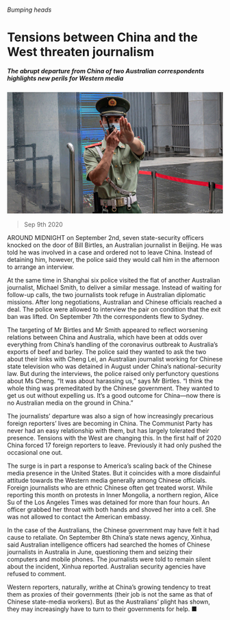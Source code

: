 ###### Bumping heads

# Tensions between China and the West threaten journalism 

##### The abrupt departure from China of two Australian correspondents highlights new perils for Western media 

![image](images/20200912_CNP002.jpg) 

> Sep 9th 2020 

AROUND MIDNIGHT on September 2nd, seven state-security officers knocked on the door of Bill Birtles, an Australian journalist in Beijing. He was told he was involved in a case and ordered not to leave China. Instead of detaining him, however, the police said they would call him in the afternoon to arrange an interview.

At the same time in Shanghai six police visited the flat of another Australian journalist, Michael Smith, to deliver a similar message. Instead of waiting for follow-up calls, the two journalists took refuge in Australian diplomatic missions. After long negotiations, Australian and Chinese officials reached a deal. The police were allowed to interview the pair on condition that the exit ban was lifted. On September 7th the correspondents flew to Sydney.


The targeting of Mr Birtles and Mr Smith appeared to reflect worsening relations between China and Australia, which have been at odds over everything from China’s handling of the coronavirus outbreak to Australia’s exports of beef and barley. The police said they wanted to ask the two about their links with Cheng Lei, an Australian journalist working for Chinese state television who was detained in August under China’s national-security law. But during the interviews, the police raised only perfunctory questions about Ms Cheng. “It was about harassing us,” says Mr Birtles. “I think the whole thing was premeditated by the Chinese government. They wanted to get us out without expelling us. It’s a good outcome for China—now there is no Australian media on the ground in China.”

The journalists’ departure was also a sign of how increasingly precarious foreign reporters’ lives are becoming in China. The Communist Party has never had an easy relationship with them, but has largely tolerated their presence. Tensions with the West are changing this. In the first half of 2020 China forced 17 foreign reporters to leave. Previously it had only pushed the occasional one out.

The surge is in part a response to America’s scaling back of the Chinese media presence in the United States. But it coincides with a more disdainful attitude towards the Western media generally among Chinese officials. Foreign journalists who are ethnic Chinese often get treated worst. While reporting this month on protests in Inner Mongolia, a northern region, Alice Su of the Los Angeles Times was detained for more than four hours. An officer grabbed her throat with both hands and shoved her into a cell. She was not allowed to contact the American embassy.

In the case of the Australians, the Chinese government may have felt it had cause to retaliate. On September 8th China’s state news agency, Xinhua, said Australian intelligence officers had searched the homes of Chinese journalists in Australia in June, questioning them and seizing their computers and mobile phones. The journalists were told to remain silent about the incident, Xinhua reported. Australian security agencies have refused to comment.

Western reporters, naturally, writhe at China’s growing tendency to treat them as proxies of their governments (their job is not the same as that of Chinese state-media workers). But as the Australians’ plight has shown, they may increasingly have to turn to their governments for help. ■

